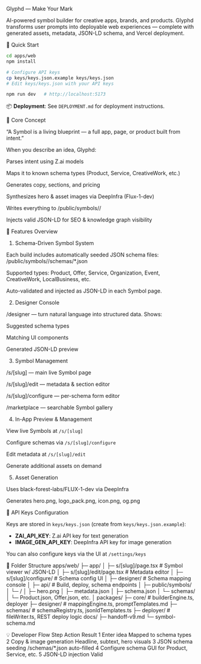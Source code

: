 Glyphd — Make Your Mark

AI-powered symbol builder for creative apps, brands, and products.
Glyphd transforms user prompts into deployable web experiences — complete with generated assets, metadata, JSON-LD schema, and Vercel deployment.

🚀 Quick Start

```bash
cd apps/web
npm install

# Configure API keys
cp keys/keys.json.example keys/keys.json
# Edit keys/keys.json with your API keys

npm run dev   # http://localhost:5173
```

📦 **Deployment**: See `DEPLOYMENT.md` for deployment instructions.

🧠 Core Concept

“A Symbol is a living blueprint — a full app, page, or product built from intent.”

When you describe an idea, Glyphd:

Parses intent using Z.ai models

Maps it to known schema types (Product, Service, CreativeWork, etc.)

Generates copy, sections, and pricing

Synthesizes hero & asset images via DeepInfra (Flux-1-dev)

Writes everything to /public/symbols/<slug>/

Injects valid JSON-LD for SEO & knowledge graph visibility

🧩 Features Overview
1. Schema-Driven Symbol System

Each build includes automatically seeded JSON schema files:
/public/symbols/<slug>/schemas/*.json

Supported types: Product, Offer, Service, Organization, Event, CreativeWork, LocalBusiness, etc.

Auto-validated and injected as JSON-LD in each Symbol page.

2. Designer Console

/designer — turn natural language into structured data.
Shows:

Suggested schema types

Matching UI components

Generated JSON-LD preview

3. Symbol Management

/s/[slug] — main live Symbol page

/s/[slug]/edit — metadata & section editor

/s/[slug]/configure — per-schema form editor

/marketplace — searchable Symbol gallery

4. In-App Preview & Management

View live Symbols at `/s/[slug]`

Configure schemas via `/s/[slug]/configure`

Edit metadata at `/s/[slug]/edit`

Generate additional assets on demand

5. Asset Generation

Uses black-forest-labs/FLUX-1-dev via DeepInfra

Generates hero.png, logo_pack.png, icon.png, og.png

🔐 API Keys Configuration

Keys are stored in `keys/keys.json` (create from `keys/keys.json.example`):

- **ZAI_API_KEY**: Z.ai API key for text generation
- **IMAGE_GEN_API_KEY**: DeepInfra API key for image generation  

You can also configure keys via the UI at `/settings/keys`

🧱 Folder Structure
apps/web/
 ├─ app/
 │   ├─ s/[slug]/page.tsx         # Symbol viewer w/ JSON-LD
 │   ├─ s/[slug]/edit/page.tsx    # Metadata editor
 │   ├─ s/[slug]/configure/       # Schema config UI
 │   ├─ designer/                 # Schema mapping console
 │   ├─ api/                      # Build, deploy, schema endpoints
 │
 ├─ public/symbols/
 │   └─ <slug>/
 │       ├─ hero.png
 │       ├─ metadata.json
 │       ├─ schema.json
 │       └─ schemas/
 │           └─ Product.json, Offer.json, etc.
 │
packages/
 ├─ core/                         # builderEngine.ts, deployer
 ├─ designer/                     # mappingEngine.ts, promptTemplates.md
 ├─ schemas/                      # schemaRegistry.ts, jsonldTemplates.ts
 ├─ deployer/                     # fileWriter.ts, REST deploy logic
docs/
 ├─ handoff-v9.md
 └─ symbol-schema.md

💡 Developer Flow
Step	Action	Result
1	Enter idea	Mapped to schema types
2	Copy & image generation	Headline, subtext, hero visuals
3	JSON schema seeding	/schemas/*.json auto-filled
4	Configure schema	GUI for Product, Service, etc.
5	JSON-LD injection	Valid <script> in rendered page
6	Deploy/export	Live symbol or standalone Next.js app
🎨 Design Language

Theme: Dark candy tech × desert nomad neon

Palette: #FF2DAA (hot pink), #33FFF2 (aqua cyan), deep charcoal base

Style: glassmorphism, clean typography, motion-ready layout

🧭 Docs

docs/handoff-v9.md — final architecture summary

docs/symbol-schema.md — full schema reference

docs/deploy-vercel-rest.md — Vercel REST flow

docs/v8-notes.md, docs/v7-notes.md — version changelogs

⚙️ Extending Glyphd

Add new schema types in packages/schemas/schemaRegistry.ts

Expand prompt heuristics in packages/designer/mappingEngine.ts

Integrate new model endpoints in packages/core/builderEngine.ts

Add custom UI layouts under /app/s/[slug]/

🪩 Credits

Built by Hayden @ glyphd.com
Theme, concept, and architecture by Glyphd Labs — “Make your mark.”
